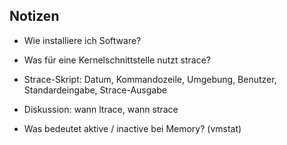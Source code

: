 
## Notizen

*   Wie installiere ich Software?

*   Was für eine Kernelschnittstelle nutzt strace?

*   Strace-Skript: Datum, Kommandozeile, Umgebung, Benutzer,
    Standardeingabe, Strace-Ausgabe

*   Diskussion: wann ltrace, wann strace

*   Was bedeutet aktive / inactive bei Memory? (vmstat)

